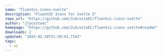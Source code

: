 ```yaml
---
name: "fluentui-icons-svelte"
description: "FluentUI Icons for Svelte 5"
repo_url: "https://github.com/JLAcostaEC/fluentui-icons-svelte"
author: "jlacostaec"
homepage: "https://github.com/JLAcostaEC/fluentui-icons-svelte#readme"
downloads: 2
updated: "2025-02-20T21:39:41.714Z"
tags: 
  - ui
---
```

